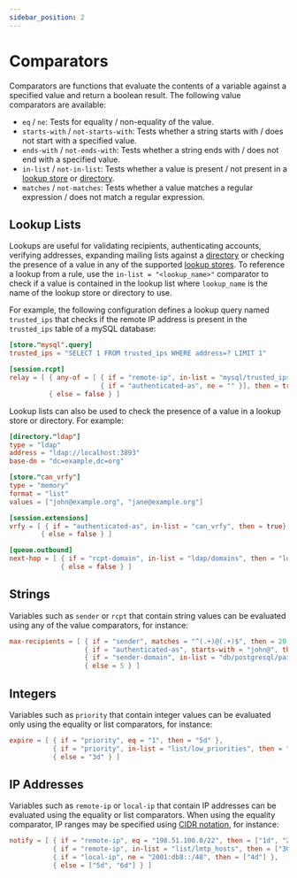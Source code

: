```yaml
---
sidebar_position: 2
---
```


# Comparators

Comparators are functions that evaluate the contents of a variable against a specified value and return a boolean result. The following value comparators are available:

- `eq` / `ne`: Tests for equality / non-equality of the value.
- `starts-with` / `not-starts-with`: Tests whether a string starts with / does not start with a specified value.
- `ends-with` / `not-ends-with`: Tests whether a string ends with / does not end with a specified value.
- `in-list` / `not-in-list`: Tests whether a value is present / not present in a [lookup store](/docs/storage/lookup) or [directory](/docs/directory/overview).
- `matches` / `not-matches`: Tests whether a value matches a regular expression / does not match a regular expression.

## Lookup Lists

Lookups are useful for validating recipients, authenticating accounts, verifying addresses, expanding mailing lists against a [directory](/docs/directory/overview) or checking the presence of a value in any of the supported [lookup stores](/docs/storage/lookup). 
To reference a lookup from a rule, use the `in-list = "<lookup_name>"` comparator to check if a value is contained in the lookup list where `lookup_name` is the name of the lookup store or directory to use.

For example, the following configuration defines a lookup query named `trusted_ips` that checks if the remote IP address is present in the `trusted_ips` table of a mySQL database:

```toml
[store."mysql".query]
trusted_ips = "SELECT 1 FROM trusted_ips WHERE address=? LIMIT 1"

[session.rcpt]
relay = [ { any-of = [ { if = "remote-ip", in-list = "mysql/trusted_ips" },
                       { if = "authenticated-as", ne = "" }], then = true }, 
          { else = false } ]
```

Lookup lists can also be used to check the presence of a value in a lookup store or directory. For example:

```toml
[directory."ldap"]
type = "ldap"
address = "ldap://localhost:3893"
base-dn = "dc=example,dc=org"

[store."can_vrfy"]
type = "memory"
format = "list"
values = ["john@example.org", "jane@example.org"]

[session.extensions]
vrfy = [ { if = "authenticated-as", in-list = "can_vrfy", then = true},
        { else = false } ]

[queue.outbound]
next-hop = [ { if = "rcpt-domain", in-list = "ldap/domains", then = "local" }, 
             { else = false } ]     

```

## Strings

Variables such as `sender` or `rcpt` that contain string values can be evaluated using any of the value comparators, for instance:

```toml
max-recipients = [ { if = "sender", matches = "^(.+)@(.+)$", then = 20 },
                   { if = "authenticated-as", starts-with = "john@", then = 1000 },
                   { if = "sender-domain", in-list = "db/postgresql/paid_clients", then = 5000 },
                   { else = 5 } ]
```

## Integers

Variables such as `priority` that contain integer values can be evaluated only using the equality or list comparators, for instance:

```toml
expire = [ { if = "priority", eq = "1", then = "5d" },
           { if = "priority", in-list = "list/low_priorities", then = "1d" },
           { else = "3d" } ]
```

## IP Addresses

Variables such as `remote-ip` or `local-ip` that contain IP addresses can be evaluated using the equality or list comparators. 
When using the equality comparator, IP ranges may be specified using [CIDR notation](https://en.wikipedia.org/wiki/Classless_Inter-Domain_Routing#CIDR_notation), for instance:

```toml
notify = [ { if = "remote-ip", eq = "198.51.100.0/22", then = ["1d", "2d", "3d"] },
           { if = "remote-ip", in-list = "list/lmtp_hosts", then = ["30d"] },
           { if = "local-ip", ne = "2001:db8::/48", then = ["4d"] },
           { else = ["5d", "6d"] } ]
```

